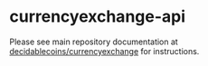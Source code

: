 currencyexchange-api
========

Please see main repository documentation at [decidablecoins/currencyexchange](http://www.github.com/decidablecoins/currencyexchange) for instructions.
